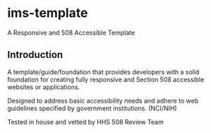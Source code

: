 # ims-template
A Responsive and 508 Accessible Template

## Introduction

A template/guide/foundation that provides developers with a solid foundation for creating fully responsive and Section 508 accessible websites or applications.

Designed to address basic accessibility needs and adhere to web guidelines specified by government institutions. (NCI/NIH)

Tested in house and vetted by HHS 508 Review Team
